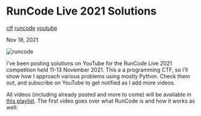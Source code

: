 # RunCode Live 2021 Solutions

[ctf](/tags#ctf ) [runcode](/tags#runcode ) [youtube](/tags#youtube )  
  
Nov 18, 2021

![runcode](https://0xdfimages.gitlab.io/img/runcode.png)

I’ve been posting solutions on YouTube for the RunCode Live 2021 competition
held 11-13 November 2021. This a a programming CTF, so I’ll show how I
approach various problems using mostly Python. Check them out, and subscribe
on YouTube to get notified as I add more videos.

All videos (including already posted and more to come) will be available in
[this
playlist](https://www.youtube.com/playlist?list=PLJt6nPUdQbiS_oiYPNtMmOCo3j59xE6yF).
The first video goes over what RunCode is and how it works as well:

[](/2021/11/18/runcode-live-2021-solutions.html)

